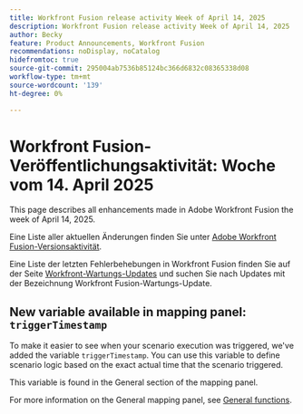 ```yaml
---
title: Workfront Fusion release activity Week of April 14, 2025
description: Workfront Fusion release activity Week of April 14, 2025
author: Becky
feature: Product Announcements, Workfront Fusion
recommendations: noDisplay, noCatalog
hidefromtoc: true
source-git-commit: 295004ab7536b85124bc366d6832c08365338d08
workflow-type: tm+mt
source-wordcount: '139'
ht-degree: 0%

---
```


# Workfront Fusion-Veröffentlichungsaktivität: Woche vom 14. April 2025

This page describes all enhancements made in Adobe Workfront Fusion the week of April 14, 2025.

Eine Liste aller aktuellen Änderungen finden Sie unter [Adobe Workfront Fusion-Versionsaktivität](/help/workfront-fusion/fusion-product-releases/fusion-release-activity.md).

Eine Liste der letzten Fehlerbehebungen in Workfront Fusion finden Sie auf der Seite [Workfront-Wartungs-Updates](https://experienceleague.adobe.com/en/docs/workfront-known-issues/releases/current-updates) und suchen Sie nach Updates mit der Bezeichnung Workfront Fusion-Wartungs-Update.

## New variable available in mapping panel: `triggerTimestamp`

To make it easier to see when your scenario execution was triggered, we&#39;ve added the variable `triggerTimestamp`. You can use this variable to define scenario logic based on the exact actual time that the scenario triggered.

This variable is found in the General section of the mapping panel.

For more information on the General mapping panel, see [General functions](/help/workfront-fusion/references/mapping-panel/functions/general-functions.md).

